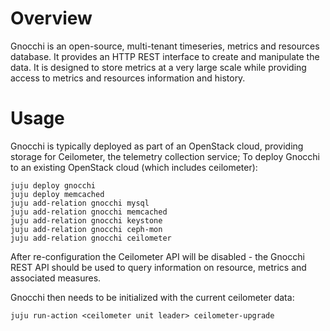# Overview

Gnocchi is an open-source, multi-tenant timeseries, metrics and resources
database. It provides an HTTP REST interface to create and manipulate the
data. It is designed to store metrics at a very large scale while providing
access to metrics and resources information and history.

# Usage

Gnocchi is typically deployed as part of an OpenStack cloud, providing storage
for Ceilometer, the telemetry collection service; To deploy Gnocchi to an
existing OpenStack cloud (which includes ceilometer):

    juju deploy gnocchi
    juju deploy memcached
    juju add-relation gnocchi mysql
    juju add-relation gnocchi memcached
    juju add-relation gnocchi keystone
    juju add-relation gnocchi ceph-mon
    juju add-relation gnocchi ceilometer

After re-configuration the Ceilometer API will be disabled - the Gnocchi REST
API should be used to query information on resource, metrics and associated
measures.

Gnocchi then needs to be initialized with the current ceilometer data:

    juju run-action <ceilometer unit leader> ceilometer-upgrade
